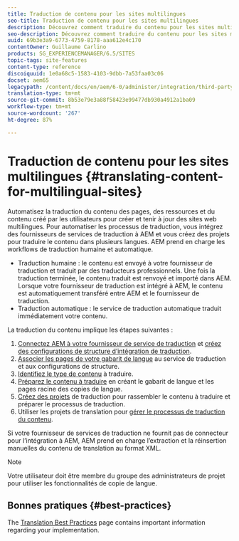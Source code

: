 ```yaml
---
title: Traduction de contenu pour les sites multilingues
seo-title: Traduction de contenu pour les sites multilingues
description: Découvrez comment traduire du contenu pour les sites multilingues.
seo-description: Découvrez comment traduire du contenu pour les sites multilingues.
uuid: 69b3e3a9-6773-4759-8178-aaa612e4c170
contentOwner: Guillaume Carlino
products: SG_EXPERIENCEMANAGER/6.5/SITES
topic-tags: site-features
content-type: reference
discoiquuid: 1e0a68c5-1583-4103-9dbb-7a53faa03c06
docset: aem65
legacypath: /content/docs/en/aem/6-0/administer/integration/third-party-services/machine-translation
translation-type: tm+mt
source-git-commit: 8b53e79e3a88f58423e99477db930a4912a1ba09
workflow-type: tm+mt
source-wordcount: '267'
ht-degree: 87%

---
```



# Traduction de contenu pour les sites multilingues {#translating-content-for-multilingual-sites}

Automatisez la traduction du contenu des pages, des ressources et du contenu créé par les utilisateurs pour créer et tenir à jour des sites web multilingues. Pour automatiser les processus de traduction, vous intégrez des fournisseurs de services de traduction à AEM et vous créez des projets pour traduire le contenu dans plusieurs langues. AEM prend en charge les workflows de traduction humaine et automatique.

* Traduction humaine : le contenu est envoyé à votre fournisseur de traduction et traduit par des traducteurs professionnels. Une fois la traduction terminée, le contenu traduit est renvoyé et importé dans AEM. Lorsque votre fournisseur de traduction est intégré à AEM, le contenu est automatiquement transféré entre AEM et le fournisseur de traduction.
* Traduction automatique : le service de traduction automatique traduit immédiatement votre contenu.

La traduction du contenu implique les étapes suivantes :

1. [Connectez AEM à votre fournisseur de service de traduction](/help/sites-administering/tc-tic.md#connecting-to-a-translation-service-provider) et [créez des configurations de structure d’intégration de traduction](/help/sites-administering/tc-tic.md).
1. [Associer les pages de votre gabarit de langue](/help/sites-administering/tc-tic.md#configuring-pages-for-translation) au service de traduction et aux configurations de structure.
1. [Identifiez le type de contenu](/help/sites-administering/tc-rules.md) à traduire.
1. [Préparez le contenu à traduire](/help/sites-administering/tc-prep.md) en créant le gabarit de langue et les pages racine des copies de langue.
1. [Créez des projets](/help/sites-administering/tc-manage.md) de traduction pour rassembler le contenu à traduire et préparer le processus de traduction.
1. Utiliser les projets de translation pour [gérer le processus de traduction du contenu](/help/sites-administering/tc-manage.md).

Si votre fournisseur de services de traduction ne fournit pas de connecteur pour l’intégration à AEM, AEM prend en charge l’extraction et la réinsertion manuelles du contenu de translation au format XML.

>[!NOTE]
>
>Votre utilisateur doit être membre du groupe des administrateurs de projet pour utiliser les fonctionnalités de copie de langue.

## Bonnes pratiques {#best-practices}

The [Translation Best Practices](/help/sites-administering/tc-bp.md) page contains important information regarding your implementation.
